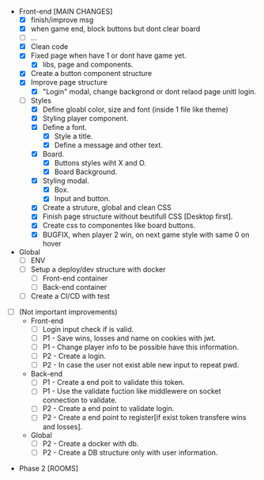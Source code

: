 * Front-end [MAIN CHANGES]
    - [x] finish/improve msg
    - [x] when game end, block buttons but dont clear board
    - [ ] ...
    - [x] Clean code
    - [X] Fixed page when have 1 or dont have game yet.
        - [x] libs, page and components.
    - [X] Create a button component structure
    - [X] Improve page structure
        - [X] "Login" modal, change backgrond or dont relaod page unitl login.
    - [ ] Styles
        - [X] Define gloabl color, size and font (inside 1 file like theme)
        - [X] Styling player component.
        - [X] Define a font.
            - [X] Style a title.
            - [X] Define a message and other text.
        - [X] Board.
            - [X] Buttons styles wiht X and O.
            - [X] Board Background.
        - [X] Styling modal.
            - [X] Box.
            - [X] Input and button.
        - [X] Create a struture, global and clean CSS
        - [X] Finish page structure without beutifull CSS [Desktop first].
        - [X] Create css to componentes like board buttons.
        - [X] BUGFIX, when player 2 win, on next game style with same 0 on hover
        
* Global
    - [ ] ENV
    - [ ] Setup a deploy/dev structure with docker
        - [ ] Front-end container
        - [ ] Back-end container
    - [ ] Create a CI/CD with test
    
- [ ] (Not important improvements)
    * Front-end
        - [ ] Login input check if is valid.
        - [ ] P1 - Save wins, losses and name on cookies with jwt.
        - [ ] P1 - Change player info to be possible have this information.
        - [ ] P2 - Create a login.
        - [ ] P2 - In case the user not exist able new input to repeat pwd.
    * Back-end 
        - [ ] P1 - Create a end poit to validate this token.
        - [ ] P1 - Use the validate fuction like middlewere on socket connection to validate.
        - [ ] P2 - Create a end point to validate login.
        - [ ] P2 - Create a end point to register[if exist token transfere wins and losses].
    
    * Global
        - [ ] P2 - Create a docker with db.
        - [ ] P2 - Create a DB structure only with user information.

* Phase 2 [ROOMS]
